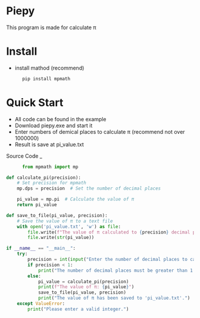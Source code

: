 # Piepy
This program is made for calculate π

# Install
- install mathod (recommend)
``` python
      pip install mpmath
```

# Quick Start
- All code can be found in the example
- Download piepy.exe and start it
- Enter numbers of demical places to calculate π (recommend not over 1000000)
- Result is save at pi_value.txt

Source Code
_
``` python
      from mpmath import mp

def calculate_pi(precision):
    # Set precision for mpmath
    mp.dps = precision  # Set the number of decimal places

    pi_value = mp.pi  # Calculate the value of π
    return pi_value

def save_to_file(pi_value, precision):
    # Save the value of π to a text file
    with open('pi_value.txt', 'w') as file:
        file.write(f"The value of π calculated to {precision} decimal places is:\n")
        file.write(str(pi_value))

if __name__ == "__main__":
    try:
        precision = int(input("Enter the number of decimal places to calculate π: "))
        if precision < 1:
            print("The number of decimal places must be greater than 1.")
        else:
            pi_value = calculate_pi(precision)
            print(f"The value of π: {pi_value}")
            save_to_file(pi_value, precision)
            print("The value of π has been saved to 'pi_value.txt'.")
    except ValueError:
        print("Please enter a valid integer.")
```
